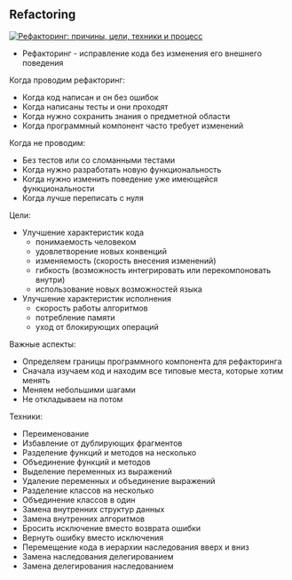 ## Refactoring

[![Рефакторинг: причины, цели, техники и процесс](https://img.youtube.com/vi/z73wmpdweQ4/0.jpg)](https://www.youtube.com/watch?v=z73wmpdweQ4)

* Рефакторинг - исправление кода без изменения его внешнего поведения

Когда проводим рефакторинг:
- Когда код написан и он без ошибок
- Когда написаны тесты и они проходят
- Когда нужно сохранить знания о предметной области
- Когда программный компонент часто требует изменений

Когда не проводим:
- Без тестов или со сломанными тестами
- Когда нужно разработать новую функциональность
- Когда нужно изменить поведение уже имеющейся функциональности
- Когда лучше переписать с нуля

Цели:
- Улучшение характеристик кода
  - понимаемость человеком
  - удовлетворение новых конвенций
  - изменяемость (скорость внесения изменений)
  - гибкость (возможность интегрировать или перекомпоновать внутри)
  - использование новых возможностей языка
- Улучшение характеристик исполнения
  - скорость работы алгоритмов
  - потребление памяти
  - уход от блокирующих операций

Важные аспекты:
- Определяем границы программного компонента для рефакторинга
- Сначала изучаем код и находим все типовые места, которые хотим менять
- Меняем небольшими шагами
- Не откладываем на потом

Техники:
- Переименование
- Избавление от дублирующих фрагментов
- Разделение функций и методов на несколько
- Объединение функций и методов
- Выделение переменных из выражений
- Удаление переменных и объединение выражений
- Разделение классов на несколько
- Объединение классов в один
- Замена внутренних структур данных
- Замена внутренних алгоритмов
- Бросить исключение вместо возврата ошибки
- Вернуть ошибку вместо исключения
- Перемещение кода в иерархии наследования вверх и вниз
- Замена наследования делегированием
- Замена делегирования наследованием
